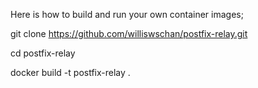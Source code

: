 Here is how to build and run your own container images;

git clone https://github.com/williswschan/postfix-relay.git

cd postfix-relay

docker build -t postfix-relay .
